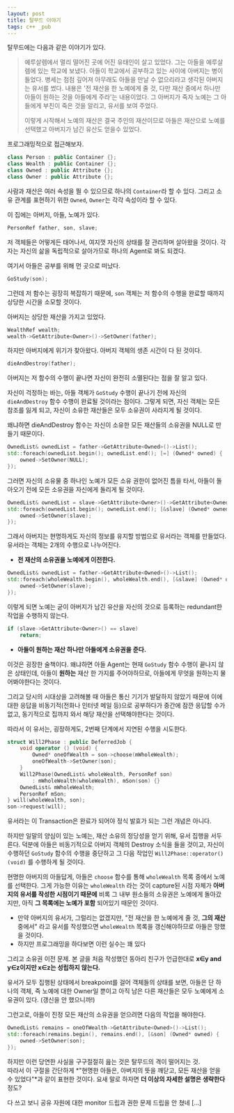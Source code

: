 ```yaml
---
layout: post
title: 탈무드 이야기
tags: c++ _pub
---
```


탈무드에는 다음과 같은 이야기가 있다.

> 예루살렘에서 멀리 떨어진 곳에 어진 유태인이 살고 있었다. 그는 아들을 예루살렘에 있는 학교에 보냈다. 아들이 학교에서 공부하고 있는 사이에 아버지는 병이 들었다. 병세는 점점 깊어져 아무래도 아들을 만날 수 없으리라고 생각된 아버지는 유서를 썼다. 내용은 '전 재산을 한 노예에게 줄 것, 다만 재산 중에서 하나만 아들이 원하는 것을 아들에게 주라'는 내용이었다. 그 아버지가 죽자 노예는 그 아들에게 부친이 죽은 것을 알리고, 유서를 보여 주었다. 
>
> 이렇게 시작해서 노예의 재산은 결국 주인의 재산이므로 아들은 재산으로 노예를 선택했고 아버지가 남긴 유산도 얻을수 있었다.

프로그래밍적으로 접근해보자.

```cpp
class Person : public Container {};
class Wealth : public Container {};
class Owned : public Attribute {};
class Owner : public Attribute {};
```

사람과 재산은 여러 속성을 띌 수 있으므로 하나의 `Container`라 할 수 있다.
그리고 소유 관계를 표현하기 위한 `Owned`, `Owner`는 각각 속성이라 할 수 있다.

이 집에는 아버지, 아들, 노예가 있다.

```cpp
PersonRef father, son, slave;
```

저 객체들은 어떻게든 태어나서, 여지껏 자신의 상태를 잘 관리하며 살아왔을 것이다. 각자는 자신의 삶을 독립적으로 살아가므로 하나의 Agent로 봐도 되겠다.

여기서 아들은 공부를 위해 먼 곳으로 떠났다.

```cpp
GoStudy(son);
```

그런데 저 함수는 굉장히 복잡하기 때문에, `son` 객체는 저 함수의 수행을 완료할 때까지 상당한 시간을 소모할 것이다.

아버지는 상당한 재산을 가지고 있었다.

```cpp
WealthRef wealth;
wealth->GetAttribute<Owner>()->SetOwner(father);
```

하지만 아버지에게 위기가 찾아왔다. 아버지 객체의 생존 시간이 다 된 것이다.

```cpp
dieAndDestroy(father);
```

아버지는 저 함수의 수행이 끝나면 자신이 완전히 소멸된다는 점을 잘 알고 있다.

자신이 걱정하는 바는, 아들 객체가 `GoStudy` 수행이 끝나기 전에 자신의 `dieAndDestroy` 함수 수행이 완료될 것이라는 점이다. 그렇게 되면, 자신 객체는 모든 참조를 잃게 되고, 자신이 소유한 재산들은 모두 소유권이 사라지게 될 것이다.

왜냐하면 dieAndDestroy 함수는 자신이 소유한 모든 재산들의 소유권을 NULL로 만들기 때문이다.

```cpp
OwnedList& ownedList = father->GetAttribute<Owned>()->List();
std::foreach(ownedList.begin(); ownedList.end(); [=] (Owned* owned) {
    owned->SetOwner(NULL);
});
```

그러면 자신의 소유물 중 하나인 노예가 모든 소유 권한이 없어진 틈을 타서, 아들이 돌아오기 전에 모든 소유권을 자신에게 돌리게 될 것이다.

```cpp
OwnedList& ownedList = slave->GetAttribute<Owner>()->GetAttribute<Owned>()->List();
std::foreach(ownedList.begin(); ownedList.end(); [&slave] (Owned* owned) {
    owned->SetOwner(slave);
});
```

그래서 아버지는 현명하게도 자신의 정보를 유지할 방법으로 유서라는 객체를 만들었다. 유서라는 객체는 2개의 수행으로 나누어진다.

* **전 재산의 소유권을 노예에게 이전한다.**

```cpp
OwnedList& ownedList = father->GetAttribute<Owned>()->List();
std::foreach(wholeWealth.begin(), wholeWealth.end(), [&slave] (Owned* owned) {
    owned->SetOwner(slave);
});
```

이렇게 되면 노예는 굳이 아버지가 남긴 유산을 자신의 것으로 등록하는 redundant한 작업을 수행하지 않는다.

```cpp
if (slave->GetAttribute<Owner>() == slave)
    return;
```

* **아들이 원하는 재산 하나만 아들에게 소유권을 준다.**

이것은 굉장한 술책이다. 왜냐하면 아들 Agent는 현재 `GoStudy` 함수 수행이 끝나지 않은 상태인데,
아들이 **원하는** 재산 한 가지를 주어야하므로, 아들에게 무엇을 원하는지 물어봐야한다는 것이다.

그리고 당시의 시대상을 고려해볼 때 아들은 통신 기기가 발달하지 않았기 때문에 이에 대한 응답을 비동기적(전화나 인터넷 메일 등)으로 공부하다가 중간에 잠깐 응답할 수가 없고, 동기적으로 집까지 와서 해당 재산을 선택해야한다는 것이다.

따라서 이 유서는, 굉장하게도, 2번째 단계에서 지연된 수행을 시도한다.

```cpp
struct Will2Phase : public DeferredJob {
    void operator () (void) {
        Owned* oneOfWealth = son->choose(mWholeWealth);
        oneOfWealth->SetOwner(son);
    }
    Will2Phase(OwnedList& wholeWealth, PersonRef son)
        : mWholeWealth(wholeWealth), mSon(son) {}
    OwnedList& mWholeWealth;
    PersonRef mSon;
} will(wholeWealth, son);
son->request(will);
```

유서라는 이 Transaction은 완료가 되어야 정식 발효가 되는 그런 개념은 아니다.

하지만 일말의 양심이 있는 노예는, 재산 소유의 정당성을 얻기 위해, 유서 집행을 서두른다. 덕분에 아들은 비동기적으로 아버지 객체의 Destroy 소식을 들을 것이고, 자신이 수행하던 `GoStudy` 함수의 수행을 중단하고 그 다음 작업인 `Will2Phase::operator() (void)` 를 수행하게 될 것이다.

현명한 아버지의 아들답게, 아들은 `choose` 함수를 통해 `wholeWealth` 목록 중에서 노예를 선택한다. 그게 가능한 이유는 `wholeWealth` 라는 것이 capture된 시점 자체가 **아버지의 유서를 작성한 시점이기 때문에** 비록 그 내부 원소들의 소유권은 노예에게 돌아갔지만, 아직 **그 목록에는 노예가 포함** 되어있기 때문인 것이다.

* 만약 아버지의 유서가, 그럴리는 없겠지만, "전 재산을 한 노예에게 줄 것, **그의 재산** 중에서" 라고 유서를 작성했으면 `wholeWealth` 목록을 갱신해야하므로 아들은 망했을 것이다.
* 하지만 프로그래밍을 하다보면 이런 실수는 꽤 있다

그리고 소유권 이전 문제. 본 글을 처음 작성했던 동아리 친구가 언급한대로 **x∈y and y∈z이지만 x∈z는 성립하지 않는다.**

유서가 모두 집행된 상태에서 breakpoint를 걸어 객체들의 상태를 보면, 아들은 단 하나의 객체, 즉 노예에 대한 Owner일 뿐이고 아직 남은 다른 재산들은 모두 노예에게 소유권이 있다. (갱신을 안 했으니까!)

그런고로, 아들이 진정 모든 재산의 소유권을 얻으려면 다음의 작업을 해야한다.

```cpp
OwnedList& remains = oneOfWealth->GetAttribute<Owned>()->List();
std::foreach(remains.begin(), remains.end(), [&son] (Owned* owned) {
    owned->SetOwner(son);
});
```

하지만 이런 당연한 사실을 구구절절히 읊는 것은 탈무드의 격이 떨어지는 것.  
따라서 이 구절을 간단하게 *"현명한 아들은, 아버지의 뜻을 깨닫고, 모든 재산을 얻을 수 있었다"*과 같이 표현한 것이다. 요새 말로 하자면 **더 이상의 자세한 설명은 생략한다** 정도?

다 쓰고 보니 공유 자원에 대한 monitor 드립과 권한 문제 드립을 안 쳤네 [...]